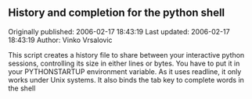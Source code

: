 ## History and completion for the python shell

Originally published: 2006-02-17 18:43:19
Last updated: 2006-02-17 18:43:19
Author: Vinko Vrsalovic

This script creates a history file to share between your interactive python sessions, controlling its size in either lines or bytes. You have to put it in your PYTHONSTARTUP environment variable. As it uses readline, it only works under Unix systems. It also binds the tab key to complete words in the shell